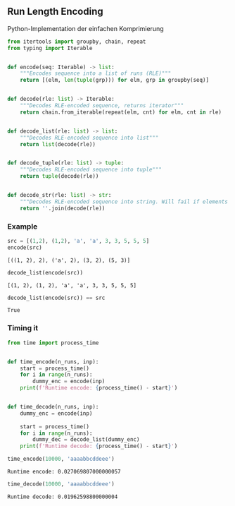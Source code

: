 
## Run Length Encoding
Python-Implementation der einfachen Komprimierung


```python
from itertools import groupby, chain, repeat
from typing import Iterable


def encode(seq: Iterable) -> list:
    """Encodes sequence into a list of runs (RLE)"""
    return [(elm, len(tuple(grp))) for elm, grp in groupby(seq)]


def decode(rle: list) -> Iterable:
    """Decodes RLE-encoded sequence, returns iterator"""
    return chain.from_iterable(repeat(elm, cnt) for elm, cnt in rle)


def decode_list(rle: list) -> list:
    """Decodes RLE-encoded sequence into list"""
    return list(decode(rle))


def decode_tuple(rle: list) -> tuple:
    """Decodes RLE-encoded sequence into tuple"""
    return tuple(decode(rle))


def decode_str(rle: list) -> str:
    """Decodes RLE-encoded sequence into string. Will fail if elements are non-strings"""
    return ''.join(decode(rle))
```

### Example


```python
src = [(1,2), (1,2), 'a', 'a', 3, 3, 5, 5, 5]
encode(src)
```




    [((1, 2), 2), ('a', 2), (3, 2), (5, 3)]




```python
decode_list(encode(src))
```




    [(1, 2), (1, 2), 'a', 'a', 3, 3, 5, 5, 5]




```python
decode_list(encode(src)) == src
```




    True



### Timing it


```python
from time import process_time


def time_encode(n_runs, inp):
    start = process_time()
    for i in range(n_runs):
        dummy_enc = encode(inp)
    print(f'Runtime encode: {process_time() - start}')


def time_decode(n_runs, inp):
    dummy_enc = encode(inp)
    
    start = process_time()
    for i in range(n_runs):
        dummy_dec = decode_list(dummy_enc)
    print(f'Runtime decode: {process_time() - start}')
```


```python
time_encode(10000, 'aaaabbcddeee')
```

    Runtime encode: 0.027069807000000057



```python
time_decode(10000, 'aaaabbcddeee')
```

    Runtime decode: 0.01962598800000004

